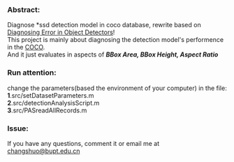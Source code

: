 ### Abstract:
Diagnose *ssd detection model in coco database, rewrite based on [Diagnosing Error in Object Detectors](http://dhoiem.web.engr.illinois.edu/projects/detectionAnalysis/)!  
This project is mainly about diagnosing the detection model's performence in the [ COCO](http://mscoco.org/dataset/#overview).  
And it just evaluates in aspects of **_BBox Area, BBox Height, Aspect Ratio_**  
### Run attention:
change the parameters(based the environment of your computer) in the file:  
**1**.src/setDatasetParameters.m  
**2**.src/detectionAnalysisScript.m  
**3**.src/PASreadAllRecords.m  

### Issue:
If you have any questions, comment it or email me at changshuo@bupt.edu.cn                                              
